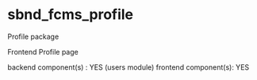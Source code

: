 sbnd_fcms_profile
=================

Profile package

Frontend Profile page

backend component(s) : YES (users module)
frontend component(s): YES 